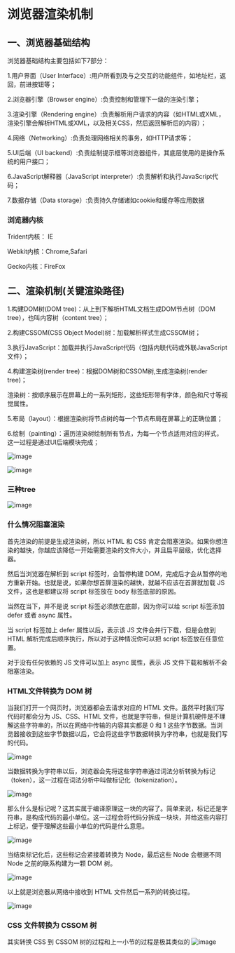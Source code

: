 # 浏览器渲染机制
## 一、浏览器基础结构
浏览器基础结构主要包括如下7部分：

1.用户界面（User Interface）:用户所看到及与之交互的功能组件，如地址栏，返回，前进按钮等；

2.浏览器引擎（Browser engine）:负责控制和管理下一级的渲染引擎；

3.渲染引擎（Rendering engine）:负责解析用户请求的内容（如HTML或XML，渲染引擎会解析HTML或XML，以及相关CSS，然后返回解析后的内容）；

4.网络（Networking）:负责处理网络相关的事务，如HTTP请求等；

5.UI后端（UI backend）:负责绘制提示框等浏览器组件，其底层使用的是操作系统的用户接口；

6.JavaScript解释器（JavaScript interpreter）:负责解析和执行JavaScript代码；

7.数据存储（Data storage）:负责持久存储诸如cookie和缓存等应用数据

### 浏览器内核
Trident内核： IE

Webkit内核：Chrome,Safari

Gecko内核：FireFox
## 二、渲染机制(关键渲染路径)
1.构建DOM树(DOM tree)：从上到下解析HTML文档生成DOM节点树（DOM tree），也叫内容树（content tree）；

2.构建CSSOM(CSS Object Model)树：加载解析样式生成CSSOM树；

3.执行JavaScript：加载并执行JavaScript代码（包括内联代码或外联JavaScript文件）；

4.构建渲染树(render tree)：根据DOM树和CSSOM树,生成渲染树(render tree)；

渲染树：按顺序展示在屏幕上的一系列矩形，这些矩形带有字体，颜色和尺寸等视觉属性。

5.布局（layout）：根据渲染树将节点树的每一个节点布局在屏幕上的正确位置；

6.绘制（painting）：遍历渲染树绘制所有节点，为每一个节点适用对应的样式，这一过程是通过UI后端模块完成；

![image](https://upload-images.jianshu.io/upload_images/2941543-20d1df8c9e6d57af.png?imageMogr2/auto-orient/strip%7CimageView2/2/w/899/format/webp&ynotemdtimestamp=1581515302942)

![image](https://note.youdao.com/yws/public/resource/8570f1805a9a3bed14d2510d17e8b5c8/7D7F792D886C4C55AF1C1D6C99834423?ynotemdtimestamp=1581515302942)
### 三种tree
![image](https://note.youdao.com/yws/public/resource/8570f1805a9a3bed14d2510d17e8b5c8/9A074F9089D74C36AB670BF250844FE6?ynotemdtimestamp=1581515302942)
### 什么情况阻塞渲染
首先渲染的前提是生成渲染树，所以 HTML 和 CSS 肯定会阻塞渲染。如果你想渲染的越快，你越应该降低一开始需要渲染的文件大小，并且扁平层级，优化选择器。

然后当浏览器在解析到 script 标签时，会暂停构建 DOM，完成后才会从暂停的地方重新开始。也就是说，如果你想首屏渲染的越快，就越不应该在首屏就加载 JS 文件，这也是都建议将 script 标签放在 body 标签底部的原因。

当然在当下，并不是说 script 标签必须放在底部，因为你可以给 script 标签添加 defer 或者 async 属性。

当 script 标签加上 defer 属性以后，表示该 JS 文件会并行下载，但是会放到 HTML 解析完成后顺序执行，所以对于这种情况你可以把 script 标签放在任意位置。

对于没有任何依赖的 JS 文件可以加上 async 属性，表示 JS 文件下载和解析不会阻塞渲染。
### HTML文件转换为 DOM 树
当我们打开一个网页时，浏览器都会去请求对应的 HTML 文件。虽然平时我们写代码时都会分为 JS、CSS、HTML 文件，也就是字符串，但是计算机硬件是不理解这些字符串的，所以在网络中传输的内容其实都是 0 和 1 这些字节数据。当浏览器接收到这些字节数据以后，它会将这些字节数据转换为字符串，也就是我们写的代码。

![image](https://note.youdao.com/yws/public/resource/8570f1805a9a3bed14d2510d17e8b5c8/8195817135214DE895FF5825A6E85CA3?ynotemdtimestamp=1581515302942)

当数据转换为字符串以后，浏览器会先将这些字符串通过词法分析转换为标记（token），这一过程在词法分析中叫做标记化（tokenization）。

![image](https://note.youdao.com/yws/public/resource/8570f1805a9a3bed14d2510d17e8b5c8/5B52C38C0D8743C7951C25701F75F2C5?ynotemdtimestamp=1581515302942)

那么什么是标记呢？这其实属于编译原理这一块的内容了。简单来说，标记还是字符串，是构成代码的最小单位。这一过程会将代码分拆成一块块，并给这些内容打上标记，便于理解这些最小单位的代码是什么意思。

![image](https://note.youdao.com/yws/public/resource/8570f1805a9a3bed14d2510d17e8b5c8/BAE4876D288C449390B6718FA8503F0A?ynotemdtimestamp=1581515302942)

当结束标记化后，这些标记会紧接着转换为 Node，最后这些 Node 会根据不同 Node 之前的联系构建为一颗 DOM 树。

![image](https://note.youdao.com/yws/public/resource/8570f1805a9a3bed14d2510d17e8b5c8/75C6FF77122D4CE999DEB63C90B7F442?ynotemdtimestamp=1581515302942)

以上就是浏览器从网络中接收到 HTML 文件然后一系列的转换过程。

![image](https://note.youdao.com/yws/public/resource/8570f1805a9a3bed14d2510d17e8b5c8/AD0366671507492683D7319EFD19A751?ynotemdtimestamp=1581515302942)
### CSS 文件转换为 CSSOM 树
其实转换 CSS 到 CSSOM 树的过程和上一小节的过程是极其类似的
![image](https://note.youdao.com/yws/public/resource/8570f1805a9a3bed14d2510d17e8b5c8/8F3CE74653334768A7A65183D8FD4B91?ynotemdtimestamp=1581515302942)